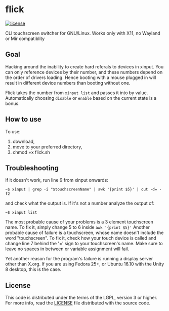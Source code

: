 flick
=======

[![license](https://img.shields.io/badge/license-LGPLv3-brightgreen.svg)](/LICENSE)

CLI touchscreen switcher for GNU/Linux. Works only with X11, no Wayland or Mir compatiblity

## Goal
Hacking around the inability to create hard referals to devices in xinput. You can only reference devices by their number, and these numbers depend on the order of drivers loading. Hence booting with a mouse plugged in will result in different device numbers than booting without one. 

Flick takes the number from `xinput list` and passes it into by value. Automatically choosing `disable` or `enable` based on the current state is a bonus.

## How to use
To use:
1. download,
2. move to your preferred directory,
3. chmod +x flick.sh

## Troubleshooting
If it doesn't work, run line 9 from xinput onwards:
```
~$ xinput | grep -i "$touchscreenName" | awk '{print $5}' | cut -d= -f2
```
and check what the output is. If it's not a number analyze the output of:
```
~$ xinput list
```

The most probable cause of your problems is a 3 element touchscreen name. To fix it, simply change 5 to 6 inside ` awk '{print $5}' ` 
Another probable cause of failure is a touchscreen, whose name doesn't include the word "touchscreen". To fix it, check how your touch device is called and change line 7 behind the '=' sign to your touchscreen's name. Make sure to leave no spaces in between or variable assignment will fail.

Yet another reason for the program's failure is running a display server other than X.org. If you are using Fedora 25+, or Ubuntu 16.10 with the Unity 8 desktop, this is the case.

## License
This code is distributed under the terms of the LGPL, version 3 or higher. For more info, read the
[LICENSE][license] file distributed with the source code.

[license]: /LICENSE.MD
